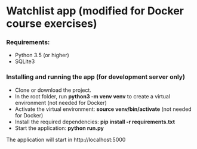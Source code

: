 # Watchlist app (modified for Docker course exercises)

### Requirements: 
* Python 3.5 (or higher)
* SQLite3

### Installing and running the app (for development server only)

* Clone or download the project.    
* In the root folder, run **python3 -m venv venv** to create a virtual environment (not needed for Docker)    
* Activate the virtual environment: **source venv/bin/activate** (not needed for Docker)    
* Install the required dependencies: **pip install -r requirements.txt**    
* Start the application: **python run.py**    

The application will start in http://localhost:5000
